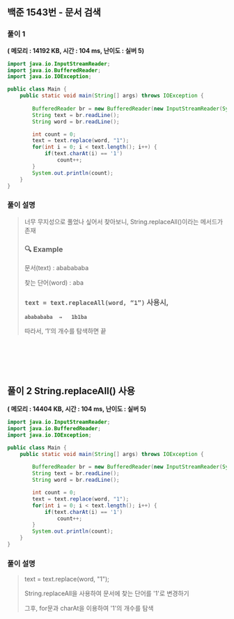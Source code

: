 ## 백준 1543번 - 문서 검색

### 풀이 1

**( 메모리 : 14192 KB, 시간 : 104 ms, 난이도 : 실버 5)**
```java
import java.io.InputStreamReader;
import java.io.BufferedReader;
import java.io.IOException;

public class Main {
    public static void main(String[] args) throws IOException {
        
        BufferedReader br = new BufferedReader(new InputStreamReader(System.in));
        String text = br.readLine();
        String word = br.readLine();

        int count = 0;
        text = text.replace(word, "1");
        for(int i = 0; i < text.length(); i++) {
            if(text.charAt(i) == '1')
                count++;
        }
        System.out.println(count);
    }
}
```

### 풀이 설명

> 너무 무지성으로 풀었나 싶어서 찾아보니, 
String.replaceAll()이라는 메서드가 존재
> 
> 
> ### 🔍 Example
> 
> 문서(text) : ababababa
>
> 찾는 단어(word) : aba
>
> ### **`text = text.replaceAll(word, “1”)`** 사용시,
> 
> **`ababababa  →   1b1ba`**
> 
> 따라서, ‘1’의 개수를 탐색하면 끝 

<br></br>
<br></br>
## 풀이 2 String.replaceAll() 사용

**( 메모리 : 14404 KB, 시간 : 104 ms, 난이도 : 실버 5)**

```java
import java.io.InputStreamReader;
import java.io.BufferedReader;
import java.io.IOException;

public class Main {
    public static void main(String[] args) throws IOException {
        
        BufferedReader br = new BufferedReader(new InputStreamReader(System.in));
        String text = br.readLine();
        String word = br.readLine();

        int count = 0;
        text = text.replace(word, "1");
        for(int i = 0; i < text.length(); i++) {
            if(text.charAt(i) == '1')
                count++;
        }
        System.out.println(count);
    }
}
```

### **풀이 설명**

> text = text.replace(word, "1");
> 
> String.replaceAll을 사용하여 문서에 찾는 단어를 '1'로 변경하기
> 
> 그후, for문과 charAt을 이용하여 '1'의 개수를 탐색